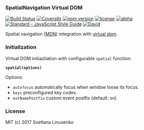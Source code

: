 ### SpatialNavigation Virtual DOM

[![Build Status](https://img.shields.io/travis/linuxenko/spatial-virtual-dom.svg?style=flat-square)](https://travis-ci.org/linuxenko/spatial-virtual-dom) [![Coveralls](https://img.shields.io/coveralls/linuxenko/spatial-virtual-dom/master.svg?style=flat-square)](https://coveralls.io/github/linuxenko/spatial-virtual-dom) [![npm version](https://img.shields.io/npm/v/spatial-virtual-dom.svg?style=flat-square)](https://www.npmjs.com/package/spatial-virtual-dom) [![license](https://img.shields.io/github/license/linuxenko/spatial-virtual-dom.svg?style=flat-square)]() [![alpha](https://img.shields.io/badge/stability-Experimental-ff69b4.svg?style=flat-square)](https://github.com/linuxenko/spatial-virtual-dom) [![Standard - JavaScript Style Guide](https://img.shields.io/badge/code%20style-standard-brightgreen.svg?style=flat-square)](http://standardjs.com/) [![David](https://img.shields.io/david/linuxenko/spatial-virtual-dom.svg?style=flat-square)](https://github.com/linuxenko/spatial-virtual-dom)

Spatial navigation ([MDN](https://developer.mozilla.org/en-US/docs/Mozilla/Firefox_OS_for_TV/TV_remote_control_navigation)) integration with [virtual dom](https://github.com/linuxenko/basic-virtual-dom).

### Initialization

Virtual DOM initiazliation with configurable `spatial` function.

**`spatial(options)`**

Options:
  * `autofocus` automatically focus when window loose its focus.
  * `keys` preconfigured key codes.
  * `evtNamePostfix` custom event postfix (default: sn)

### License

MIT (c) 2017 Svetlana Linuxenko

